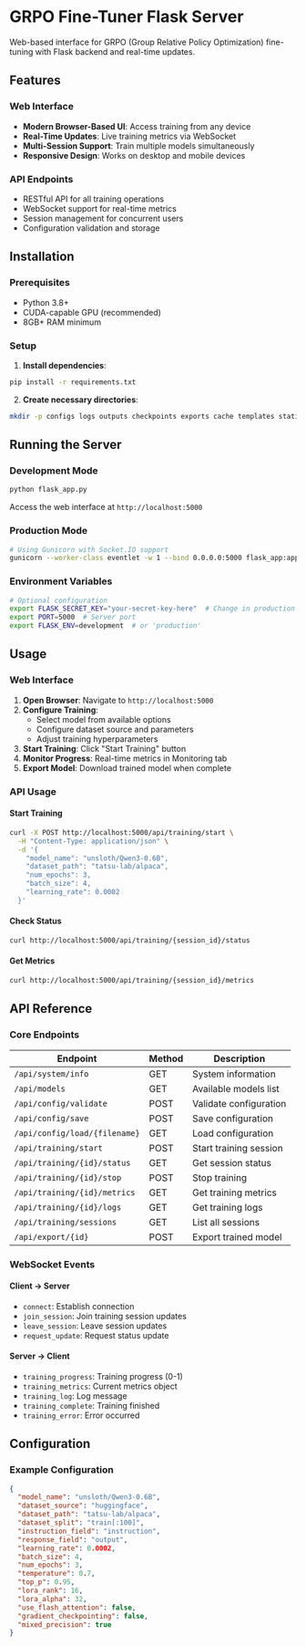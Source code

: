 # GRPO Fine-Tuner Flask Server

Web-based interface for GRPO (Group Relative Policy Optimization) fine-tuning with Flask backend and real-time updates.

## Features

### Web Interface
- **Modern Browser-Based UI**: Access training from any device
- **Real-Time Updates**: Live training metrics via WebSocket
- **Multi-Session Support**: Train multiple models simultaneously
- **Responsive Design**: Works on desktop and mobile devices

### API Endpoints
- RESTful API for all training operations
- WebSocket support for real-time metrics
- Session management for concurrent users
- Configuration validation and storage

## Installation

### Prerequisites
- Python 3.8+
- CUDA-capable GPU (recommended)
- 8GB+ RAM minimum

### Setup

1. **Install dependencies**:
```bash
pip install -r requirements.txt
```

2. **Create necessary directories**:
```bash
mkdir -p configs logs outputs checkpoints exports cache templates static
```

## Running the Server

### Development Mode
```bash
python flask_app.py
```
Access the web interface at `http://localhost:5000`

### Production Mode
```bash
# Using Gunicorn with Socket.IO support
gunicorn --worker-class eventlet -w 1 --bind 0.0.0.0:5000 flask_app:app
```

### Environment Variables
```bash
# Optional configuration
export FLASK_SECRET_KEY="your-secret-key-here"  # Change in production
export PORT=5000  # Server port
export FLASK_ENV=development  # or 'production'
```

## Usage

### Web Interface

1. **Open Browser**: Navigate to `http://localhost:5000`
2. **Configure Training**:
   - Select model from available options
   - Configure dataset source and parameters
   - Adjust training hyperparameters
3. **Start Training**: Click "Start Training" button
4. **Monitor Progress**: Real-time metrics in Monitoring tab
5. **Export Model**: Download trained model when complete

### API Usage

#### Start Training
```bash
curl -X POST http://localhost:5000/api/training/start \
  -H "Content-Type: application/json" \
  -d '{
    "model_name": "unsloth/Qwen3-0.6B",
    "dataset_path": "tatsu-lab/alpaca",
    "num_epochs": 3,
    "batch_size": 4,
    "learning_rate": 0.0002
  }'
```

#### Check Status
```bash
curl http://localhost:5000/api/training/{session_id}/status
```

#### Get Metrics
```bash
curl http://localhost:5000/api/training/{session_id}/metrics
```

## API Reference

### Core Endpoints

| Endpoint | Method | Description |
|----------|--------|-------------|
| `/api/system/info` | GET | System information |
| `/api/models` | GET | Available models list |
| `/api/config/validate` | POST | Validate configuration |
| `/api/config/save` | POST | Save configuration |
| `/api/config/load/{filename}` | GET | Load configuration |
| `/api/training/start` | POST | Start training session |
| `/api/training/{id}/status` | GET | Get session status |
| `/api/training/{id}/stop` | POST | Stop training |
| `/api/training/{id}/metrics` | GET | Get training metrics |
| `/api/training/{id}/logs` | GET | Get training logs |
| `/api/training/sessions` | GET | List all sessions |
| `/api/export/{id}` | POST | Export trained model |

### WebSocket Events

#### Client → Server
- `connect`: Establish connection
- `join_session`: Join training session updates
- `leave_session`: Leave session updates
- `request_update`: Request status update

#### Server → Client
- `training_progress`: Training progress (0-1)
- `training_metrics`: Current metrics object
- `training_log`: Log message
- `training_complete`: Training finished
- `training_error`: Error occurred

## Configuration

### Example Configuration
```json
{
  "model_name": "unsloth/Qwen3-0.6B",
  "dataset_source": "huggingface",
  "dataset_path": "tatsu-lab/alpaca",
  "dataset_split": "train[:100]",
  "instruction_field": "instruction",
  "response_field": "output",
  "learning_rate": 0.0002,
  "batch_size": 4,
  "num_epochs": 3,
  "temperature": 0.7,
  "top_p": 0.95,
  "lora_rank": 16,
  "lora_alpha": 32,
  "use_flash_attention": false,
  "gradient_checkpointing": false,
  "mixed_precision": true
}
```
